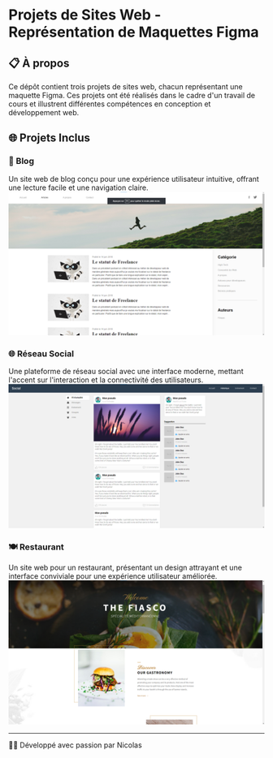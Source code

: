 # Projets de Sites Web - Représentation de Maquettes Figma

## 📋 À propos
Ce dépôt contient trois projets de sites web, chacun représentant une maquette Figma. Ces projets ont été réalisés dans le cadre d'un travail de cours et illustrent différentes compétences en conception et développement web.

## 🌐 Projets Inclus

### 📰 Blog
Un site web de blog conçu pour une expérience utilisateur intuitive, offrant une lecture facile et une navigation claire.
![Blog](Blog.png)

### 🌐 Réseau Social
Une plateforme de réseau social avec une interface moderne, mettant l'accent sur l'interaction et la connectivité des utilisateurs.
![Réseau Social](ReseauxSocial.png)

### 🍽️ Restaurant
Un site web pour un restaurant, présentant un design attrayant et une interface conviviale pour une expérience utilisateur améliorée.
![Restaurant](Restaurant.png)

---

👨‍💻 Développé avec passion par Nicolas
